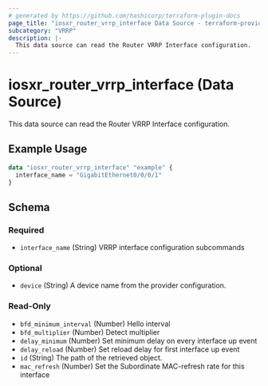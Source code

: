 ```yaml
---
# generated by https://github.com/hashicorp/terraform-plugin-docs
page_title: "iosxr_router_vrrp_interface Data Source - terraform-provider-iosxr"
subcategory: "VRRP"
description: |-
  This data source can read the Router VRRP Interface configuration.
---
```


# iosxr_router_vrrp_interface (Data Source)

This data source can read the Router VRRP Interface configuration.

## Example Usage

```terraform
data "iosxr_router_vrrp_interface" "example" {
  interface_name = "GigabitEthernet0/0/0/1"
}
```

<!-- schema generated by tfplugindocs -->
## Schema

### Required

- `interface_name` (String) VRRP interface configuration subcommands

### Optional

- `device` (String) A device name from the provider configuration.

### Read-Only

- `bfd_minimum_interval` (Number) Hello interval
- `bfd_multiplier` (Number) Detect multiplier
- `delay_minimum` (Number) Set minimum delay on every interface up event
- `delay_reload` (Number) Set reload delay for first interface up event
- `id` (String) The path of the retrieved object.
- `mac_refresh` (Number) Set the Subordinate MAC-refresh rate for this interface
